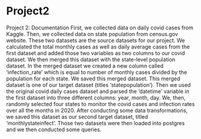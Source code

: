# Project2
Project 2: Documentation
First, we collected data on daily covid cases from Kaggle. Then, we collected data on state population from census.gov website. These two datasets are the source datasets for our project. We calculated the total monthly cases as well as daily average cases from the first dataset and added those two variables as two columns to our covid dataset. We then merged this dataset with the state-level population dataset. In the merged dataset we created a new column called ‘infection_rate’ which is equal to number of monthly cases divided by the population for each state. We saved this merged dataset. This merged dataset is one of our target dataset (titles ‘statepopulation’). Then we used the original covid daily cases dataset and parsed the ‘datetime’ variable in the first dataset into three different columns: year, month, day.  We, then, randomly selected four states to monitor the covid cases and infection rates over all the months in 2020. After conducting some data transformations, we saved this dataset as our second target dataset, titled ‘monthlystateinfect’. Those two datasets were then loaded into postgres and we then conducted some queries. 

